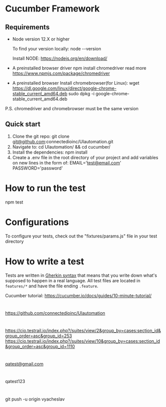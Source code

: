 Cucumber Framework
====================


## Requirements

- Node version 12.X or higher 

  To find your version locally:
    node --version
    
  Install NODE:
    https://nodejs.org/en/download/
    
- A preinstalled browser driver
    npm install chromedriver
    read more https://www.npmjs.com/package/chromedriver
    
- A preinstalled browser
  Install chromebrowser(for Linux):
    wget https://dl.google.com/linux/direct/google-chrome-stable_current_amd64.deb
    sudo dpkg -i google-chrome-stable_current_amd64.deb
    
 P.S. chromedriver and chromebrowser must be the same version
  

## Quick start

1. Clone the git repo: 
    git clone git@github.com:connectedioinc/UIautomation.git
2. Navigate to:
    cd UIautomation/ && cd cucumber/
3. Install the dependencies:
    npm install
4. Create a .env file in the root directory of your project and
   add variables on new lines in the form of:
    EMAIL='test@email.com'
    PASSWORD='password'
    
         
# How to run the test

  npm test
  

# Configurations

  To configure your tests, check out the "fixtures/params.js" file in your test directory
  
   
# How to write a test

Tests are written in [Gherkin syntax](https://cucumber.io/docs/gherkin/)
that means that you write down what's supposed to happen in a real language. All test files are located in
`features/*` and have the file ending `.feature`.

Cucumber tutorial: 
https://cucumber.io/docs/guides/10-minute-tutorial/

#
https://github.com/connectedioinc/UIautomation
#
https://cio.testrail.io/index.php?/suites/view/2&group_by=cases:section_id&group_order=asc&group_id=253
https://cio.testrail.io/index.php?/suites/view/10&group_by=cases:section_id&group_order=asc&group_id=1110
#
qatest@gmail.com
#
qatest123
#
git push -u origin vyacheslav



